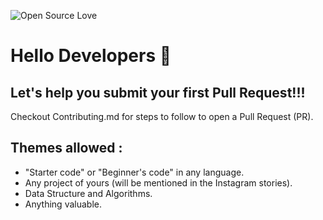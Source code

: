 ![Open Source Love](https://img.shields.io/badge/Open%20Source-%E2%9D%A4-red.svg)

# Hello Developers :wave:

## Let's help you submit your first Pull Request!!!


Checkout Contributing.md for steps to follow to open a Pull Request (PR).

## Themes allowed : 
- "Starter code" or  "Beginner's code" in any language.
- Any project of yours (will be mentioned in the Instagram stories).
- Data Structure and Algorithms.
- Anything valuable.
